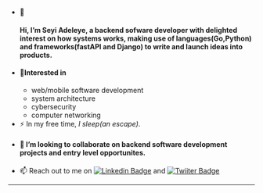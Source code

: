 
-  :telescope:<h4>Hi, I’m Seyi Adeleye, a backend sofware developer
   with delighted interest on how systems works, 
	 making use of
	 languages(Go,Python) and frameworks(fastAPI and Django) to write and launch ideas into products.</h4>
- <h4>👀Interested in</h4>
	<ul>
	<li>web/mobile software development</li>
			<li>system architecture</li><li>cybersecurity</li><li>computer networking</li></ul>
- :zap: In my free time, <i>I sleep(an escape)</i>.
- <h4>💞️ I’m looking to collaborate on backend software development projects and entry level opportunites.</h4>
- 📫 Reach out to me on [![Linkedin Badge](https://img.shields.io/badge/-seyiadel-blue?style=flat&logo=Linkedin&logoColor=white)](https://www.linkedin.com/in/oluwaloseyi-adeleye) and [![Twiiter Badge](https://img.shields.io/badge/Twitter-blue?style=flat&logo=twitter&logoColor=white)](https://twitter.com/seyiadel)
<hr>

<!---
seyiadel/seyiadel is a ✨ special ✨ repository because its `README.md` (this file) appears on your GitHub profile.
You can click the Preview link to take a look at your changes.
--->
